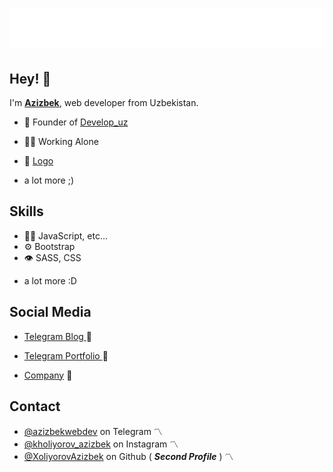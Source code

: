 <h1 align="center">
  <img src="/name.svg" alt="Azizbek Xoliyorov" />
</h1>

## Hey! 👋
I'm [**Azizbek**](https://t.me/azizbekxoliyorov),  web developer from Uzbekistan.

- 🦔 Founder of [Develop_uz](https://t.me/Develop_uz) 

- 👨‍💻 Working Alone

- 💠 [Logo ](https://kholiyorov-a.netlify.app/) 

+ a lot more ;)

## Skills
- 👨‍💻  JavaScript, etc...
- ⚙️ Bootstrap
- 👁️ SASS, CSS
+ a lot more :D

## Social Media
- [Telegram Blog ](https://t.me/azizbek_xoliyorov) 🔰

- [Telegram Portfolio ](https://t.me/webdev171) 🔰

- [Company](https://t.me/Develop_uz) 🔰

## Contact
- [@azizbekwebdev](https://t.me/azizbekwebdev) on Telegram 〽
- [@kholiyorov_azizbek](https://www.instagram.com/kholiyorov_azizbek) on Instagram 〽
- [@XoliyorovAzizbek](https://github.com/AzizbekXoliyorov) on Github ( ***Second Profile*** ) 〽
